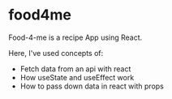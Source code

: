 # food4me
Food-4-me is a recipe App using React.

Here, I've used concepts of: 
- Fetch data from an api with react
- How useState and useEffect work
- How to pass down data in react with props
